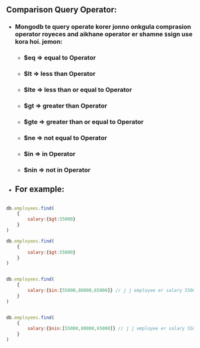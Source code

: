 ## Comparison Query Operator:
- ### Mongodb te query operate korer jonno onkgula comprasion operator royeces and aikhane operator er shamne `$`sign use kora hoi. jemon:
    - ### $eq => equal to Operator
    - ### $lt => less than Operator
    - ### $lte => less than or equal to Operator
    - ### $gt => greater than Operator
    - ### $gte => greater than or equal to Operator
    - ### $ne => not equal to Operator
    - ### $in => in Operator
    - ### $nin => not in Operator
- ## For example:
```javascript

db.employees.find( 
    {
        salary:{$gt:55000}
    }
)

```
```javascript
db.employees.find( 
    {
        salary:{$gt:55000}
    }
)
```
```javascript

db.employees.find( 
    {
        salary:{$in:[55000,80000,65000]} // j j employee er salary 55000,80000 & 65000 shudumatro shei employee gulakei select korbe.
    }
)
```
```javascript

db.employees.find( 
    {
        salary:{$nin:[55000,80000,65000]} // j j employee er salary 55000,80000 & 65000 tader chara baki employeeder select korbe.
    }
)
```